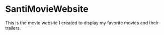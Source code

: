 # SantiMovieWebsite
This is the movie website I created to display my favorite movies and their trailers.
